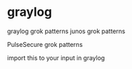 # graylog
graylog grok patterns
junos grok patterns

PulseSecure grok patterns

import this to your input in graylog
